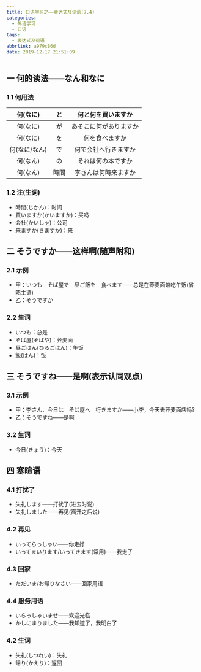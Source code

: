 ```yaml
---
title: 日语学习之——表达式及词语(7.4)
categories:
  - 外语学习
  - 日语
tags:
  - 表达式及词语
abbrlink: a979c86d
date: 2019-12-17 21:51:09
---
```

## 一 何的读法——なん和なに
### 1.1 何用法
|   何(なに)    |  と  |   何と何を買いますか   |
| :-----------: | :--: | :--------------------: |
|   何(なに)    |  が  | あそこに何がありますか |
|   何(なに)    |  を  |     何を食べますか     |
| 何(なに/なん) |  で  |  何で会社へ行きますか  |
|   何(なん)    |  の  |   それは何の本ですか   |
|   何(なん)    | 時間 |  李さんは何時来ますか  |

<!--more-->

### 1.2 注(生词)

* 時間(じかん)：时间
* 買いますか(かいますか)：买吗
* 会社(かいしゃ)：公司
* 来ますか(きますか)：来


##  二 そうですか——这样啊(随声附和)

### 2.1 示例

* 甲：いつも　そば屋で　昼ご飯を　食べます——总是在荞麦面馆吃午饭(省略主语)
* 乙：そうですか

### 2.2 生词

* いつも：总是
* そば屋(そばや)：荞麦面
* 昼ごはん(ひるごはん)：午饭
* 飯(はん)：饭

## 三 そうですね——是啊(表示认同观点)

### 3.1 示例

* 甲：李さん、今日は　そば屋へ　行きますか——小李，今天去荞麦面店吗?
* 乙：そうですね——是啊


### 3.2 生词

* 今日(きょう)：今天

## 四 寒暄语

### 4.1 打扰了

* 失礼します——打扰了(进去时说)
* 失礼しました——再见(离开之后说)

### 4.2 再见

* いってらっしゃい——你走好
* いってまいります/いってきます(常用)——我走了

### 4.3 回家

* ただいま/お帰りなさい——回家用语

### 4.4 服务用语

* いらっしゃいませ——欢迎光临
* かしにまりました——我知道了，我明白了

### 4.2 生词

* 失礼(しつれい)：失礼
* 帰り(かえり)：返回

